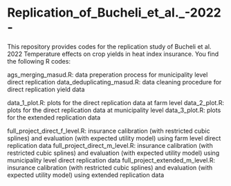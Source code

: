 # Replication_of_Bucheli_et_al._-2022-
This repository provides codes for the replication study of Bucheli et al. 2022 Temperature effects on crop yields in heat index insurance.
You find the following R codes:

ags_merging_masud.R: data preperation process for municipality level direct replication
data_deduplicating_masud.R: data cleaning procedure for direct replication yield data 


data_1_plot.R: plots for the direct replication data at farm level
data_2_plot.R: plots for the direct replication data at municipality level
data_3_plot.R: plots for the extended replication data

 
full_project_direct_f_level.R: insurance calibration (with restricted cubic splines) and evaluation (with expected utility model) using farm level direct replication data
full_project_direct_m_level.R: insurance calibration (with restricted cubic splines) and evaluation (with expected utility model) using municipality level direct replication data
full_project_extended_m_level.R: insurance calibration (with restricted cubic splines) and evaluation (with expected utility model) using extended replication data
